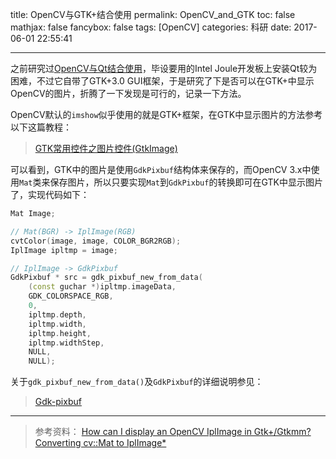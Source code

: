 title: OpenCV与GTK+结合使用
permalink: OpenCV_and_GTK
toc: false
mathjax: false
fancybox: false
tags: [OpenCV]
categories: 科研
date: 2017-06-01 22:55:41

---

之前研究过[OpenCV与Qt结合使用](/2016/12/10/OpenCV_and_Qt/)，毕设要用的Intel Joule开发板上安装Qt较为困难，不过它自带了GTK+3.0 GUI框架，于是研究了下是否可以在GTK+中显示OpenCV的图片，折腾了一下发现是可行的，记录一下方法。

<!--more-->

OpenCV默认的`imshow`似乎使用的就是GTK+框架，在GTK中显示图片的方法参考以下这篇教程：

> [GTK常用控件之图片控件(GtkImage)](http://blog.csdn.net/tennysonsky/article/details/43057081)

可以看到，GTK中的图片是使用`GdkPixbuf`结构体来保存的，而OpenCV 3.x中使用`Mat`类来保存图片，所以只要实现`Mat`到`GdkPixbuf`的转换即可在GTK中显示图片了，实现代码如下：

```C++
Mat Image;

// Mat(BGR) -> IplImage(RGB)
cvtColor(image, image, COLOR_BGR2RGB);
IplImage ipltmp = image;

// IplImage -> GdkPixbuf
GdkPixbuf * src = gdk_pixbuf_new_from_data(
	(const guchar *)ipltmp.imageData, 
	GDK_COLORSPACE_RGB, 
	0, 
	ipltmp.depth, 
	ipltmp.width, 
	ipltmp.height, 
	ipltmp.widthStep, 
	NULL, 
	NULL);
```

关于`gdk_pixbuf_new_from_data()`及`GdkPixbuf`的详细说明参见：

> [Gdk-pixbuf](http://openbooks.sourceforge.net/books/wga/graphics-gdk-pixbuf.html)

----------

> 参考资料：
> [How can I display an OpenCV IplImage in Gtk+/Gtkmm?](https://stackoverflow.com/questions/1188665/how-can-i-display-an-opencv-iplimage-in-gtk-gtkmm/1230761#1230761)
> [Converting cv::Mat to IplImage*](https://stackoverflow.com/questions/4664187/converting-cvmat-to-iplimage)